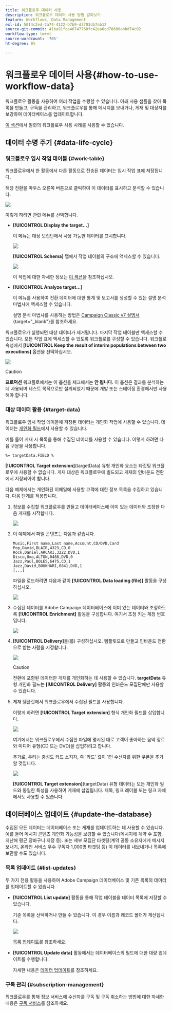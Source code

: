 ```yaml
---
title: 워크플로우 데이터 사용
description: 워크플로우 데이터 사용 방법 알아보기
feature: Workflows, Data Management
exl-id: 5014c2ed-2a74-4122-b7b9-d3703db7ab12
source-git-commit: 41ba91fca46747760fc42ea6cd78600abbd74c02
workflow-type: tm+mt
source-wordcount: '705'
ht-degree: 8%

---
```


# 워크플로우 데이터 사용{#how-to-use-workflow-data}

워크플로우 활동을 사용하여 여러 작업을 수행할 수 있습니다. 아래 사용 샘플을 찾아 목록을 만들고, 구독을 관리하고, 워크플로우를 통해 메시지를 보내거나, 게재 및 대상자를 보강하여 데이터베이스를 업데이트합니다.

[이 섹션](workflow-use-cases.md)에서 일련의 워크플로우 사용 사례를 사용할 수 있습니다.

## 데이터 수명 주기 {#data-life-cycle}

### 워크플로우 임시 작업 테이블 {#work-table}

워크플로우에서 한 활동에서 다른 활동으로 전송된 데이터는 임시 작업 표에 저장됩니다.

해당 전환을 마우스 오른쪽 버튼으로 클릭하여 이 데이터를 표시하고 분석할 수 있습니다.

![](assets/wf-right-click-analyze.png)

이렇게 하려면 관련 메뉴를 선택합니다.

* **[!UICONTROL Display the target...]**

  이 메뉴는 대상 모집단에서 사용 가능한 데이터를 표시합니다.

  ![](assets/wf-right-click-display.png)

  **[!UICONTROL Schema]** 탭에서 작업 테이블의 구조에 액세스할 수 있습니다.

  ![](assets/wf-right-click-schema.png)

  이 작업에 대한 자세한 정보는 [이 섹션](monitor-workflow-execution.md#worktables-and-workflow-schema)을 참조하십시오.

* **[!UICONTROL Analyze target...]**

  이 메뉴를 사용하여 전환 데이터에 대한 통계 및 보고서를 생성할 수 있는 설명 분석 마법사에 액세스할 수 있습니다.

  설명 분석 마법사를 사용하는 방법은 [Campaign Classic v7 설명서](https://experienceleague.adobe.com/docs/campaign-classic/using/reporting/analyzing-populations/about-descriptive-analysis.html?lang=ko){target="_blank"}를 참조하세요.

워크플로우가 실행되면 대상 데이터가 제거됩니다. 마지막 작업 테이블만 액세스할 수 있습니다. 모든 작업 표에 액세스할 수 있도록 워크플로를 구성할 수 있습니다. 워크플로 속성에서 **[!UICONTROL Keep the result of interim populations between two executions]** 옵션을 선택하십시오.

![](assets/wf-purge-data-option.png)

>[!CAUTION]
>
>**프로덕션** 워크플로에서는 이 옵션을 체크해서는 **안 됩니다**. 이 옵션은 결과를 분석하는 데 사용되며 테스트 목적으로만 설계되었기 때문에 개발 또는 스테이징 환경에서만 사용해야 합니다.


### 대상 데이터 활용 {#target-data}

워크플로우 임시 작업 테이블에 저장된 데이터는 개인화 작업에 사용할 수 있습니다. 데이터는 [개인화 필드](../../v8/send/personalization-fields.md)에서 사용할 수 있습니다.

예를 들어 게재 시 목록을 통해 수집된 데이터를 사용할 수 있습니다. 이렇게 하려면 다음 구문을 사용합니다.

```
%= targetData.FIELD %
```

**[!UICONTROL Target extension]**(targetData) 유형 개인화 요소는 타깃팅 워크플로우에 사용할 수 없습니다. 게재 대상은 워크플로우에 빌드되고 게재의 인바운드 전환에서 지정되어야 합니다.

다음 예제에서는 개인화된 이메일에 사용할 고객에 대한 정보 목록을 수집하고 있습니다. 다음 단계를 적용합니다.

1. 정보를 수집할 워크플로우를 만들고 데이터베이스에 이미 있는 데이터와 조정한 다음 게재를 시작합니다.

   ![](assets/wf-targetdata-sample-1.png)

1. 이 예제에서 파일 콘텐츠는 다음과 같습니다.

   ```
   Music,First name,Last name,Account,CD/DVD,Card
   Pop,David,BLAIR,4323,CD,0
   Rock,Daniel,ARCARI,3222,DVD,1
   Disco,Uma,ALTON,0488,DVD,0
   Jazz,Paul,BOLES,6475,CD,1
   Jazz,David,BOUKHARI,0841,DVD,1
   [...]
   ```

   파일을 로드하려면 다음과 같이 **[!UICONTROL Data loading (file)]** 활동을 구성하십시오.

   ![](assets/wf-targetdata-sample-2.png)

1. 수집된 데이터를 Adobe Campaign 데이터베이스에 이미 있는 데이터와 조정하도록 **[!UICONTROL Enrichment]** 활동을 구성합니다. 여기서 조정 키는 계정 번호입니다.

   ![](assets/wf-targetdata-sample-3.png)

1. **[!UICONTROL Delivery]**&#x200B;을(를) 구성하십시오. 템플릿으로 만들고 인바운드 전환으로 받는 사람을 지정합니다.

   ![](assets/wf-targetdata-sample-4.png)

   >[!CAUTION]
   >
   >전환에 포함된 데이터만 게재를 개인화하는 데 사용할 수 있습니다. **targetData** 유형 개인화 필드는 **[!UICONTROL Delivery]** 활동의 인바운드 모집단에만 사용할 수 있습니다.

1. 게재 템플릿에서 워크플로우에서 수집된 필드를 사용합니다.

   이렇게 하려면 **[!UICONTROL Target extension]** 형식 개인화 필드를 삽입합니다.

   ![](assets/wf-targetdata-sample-5.png)

   여기에서는 워크플로우에서 수집한 파일에 명시된 대로 고객이 좋아하는 음악 장르와 미디어 유형(CD 또는 DVD)을 삽입하려고 합니다.

   추가로, 우리는 충성도 카드 소지자, 즉 &#39;카드&#39; 값이 1인 수신자를 위한 쿠폰을 추가할 것입니다.

   ![](assets/wf-targetdata-sample-6.png)

   **[!UICONTROL Target extension]**(targetData) 유형 데이터는 모든 개인화 필드와 동일한 특성을 사용하여 게재에 삽입됩니다. 제목, 링크 레이블 또는 링크 자체에서도 사용할 수 있습니다.


## 데이터베이스 업데이트 {#update-the-database}

수집된 모든 데이터는 데이터베이스 또는 게재를 업데이트하는 데 사용할 수 있습니다. 예를 들어 메시지 콘텐츠 개인화 가능성을 보강할 수 있습니다(메시지에 계약 수 포함, 지난해 평균 장바구니 지정 등). 또는 세부 모집단 타겟팅(계약 공동 소유자에게 메시지 보내기, 온라인 서비스 우수 구독자 1,000명 타겟팅 등) 이 데이터를 내보내거나 목록에 보관할 수도 있습니다.

### 목록 업데이트  {#list-updates}

두 가지 전용 활동을 사용하여 Adobe Campaign 데이터베이스 및 기존 목록의 데이터를 업데이트할 수 있습니다.

* **[!UICONTROL List update]** 활동을 통해 작업 테이블을 데이터 목록에 저장할 수 있습니다.

  기존 목록을 선택하거나 만들 수 있습니다. 이 경우 이름과 레코드 폴더가 계산됩니다.

  ![](assets/s_user_create_list.png)

  [목록 업데이트](list-update.md)를 참조하세요.

* **[!UICONTROL Update data]** 활동에서는 데이터베이스의 필드에 대한 대량 업데이트를 수행합니다.

  자세한 내용은 [데이터 업데이트](update-data.md)를 참조하세요.

### 구독 관리 {#subscription-management}

워크플로우를 통해 정보 서비스에 수신자를 구독 및 구독 취소하는 방법에 대한 자세한 내용은 [구독 서비스](subscription-services.md)를 참조하세요.
